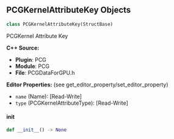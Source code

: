 ## PCGKernelAttributeKey Objects

```python
class PCGKernelAttributeKey(StructBase)
```

PCGKernel Attribute Key

**C++ Source:**

- **Plugin**: PCG
- **Module**: PCG
- **File**: PCGDataForGPU.h

**Editor Properties:** (see get_editor_property/set_editor_property)

- ``name`` (Name):  [Read-Write]
- ``type`` (PCGKernelAttributeType):  [Read-Write]

<a id="unreal.PCGKernelAttributeKey.__init__"></a>

#### __init__

```python
def __init__() -> None
```

<a id="unreal.ISMComponentDescriptorBase"></a>